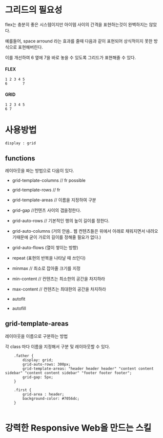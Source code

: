 # 그리드의 필요성

flex는 충분히 좋은 시스템이지만 아이템 사이의 간격을 표현하는것이 완벽하지는 않았다.

예를들어, space arround 라는 효과를 줄때 다음과 같이 표현되어 상식적이지 못한 방식으로 표현해버린다.

이를 개선하여 6 옆에 7을 바로 놓을 수 있도록 그리드가 표현해줄 수 있다.

#### FLEX
```
1 2 3 4 5
6       7
```

#### GRID
```
1 2 3 4 5
6 7
```

# 사용방법
```
display : grid
``` 

## functions
레이아웃을 짜는 방법으로 다음이 있다.
- grid-template-columns // fr possible
- grid-template-rows // fr
- grid-template-areas // 이름을 지정하여 구분

- grid-gap //컨텐츠 사이의 갭을정한다.

- grid-auto-rows // 기본적인 행의 높이 길이를 정한다.
- grid-auto-columns (거의 안씀.. 웹 컨텐츠들은 위에서 아래로 채워지면서 내려오기때문에 굳이 가로의 길이를 정해줄 필요가 없다.)

- grid-auto-flows (열이 쌓이는 방향)
- repeat (표현의 반복을 나타날 때 쓰인다)
- minmax // 최소로 잡아줄 크기를 지정

- min-content // 컨텐츠는 최소한의 공간을 차지하라
- max-content // 컨텐츠는 최대한의 공간을 차지하라

- autofit
- autofill


## grid-template-areas
레이아웃을 이름으로 구분하는 방법

각 class 마다 이름을 지정해서 구분 및 레이아웃할 수 있다.

```
    .father {
        display: grid;
        grid-auto-rows: 300px; 
        grid-template-areas: "header header header" "content content sidebar" "content content sidebar" "footer footer footer";
        grid-gap: 5px;
    }

    .first {
        grid-area : header;
        background-color: #7056dc;
    }
    
```

# 강력한 Responsive Web을 만드는 스킬 
```
 
```






